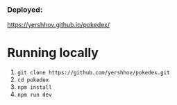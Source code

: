 ### Deployed: 
 https://yershhov.github.io/pokedex/

# Running locally
1. `git clone https://github.com/yershhov/pokedex.git`
2. `cd pokedex`
3. `npm install`
4. `npm run dev`

